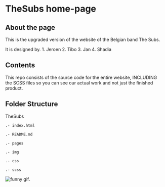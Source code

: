 # TheSubs home-page

## About the page

This is the upgraded version of the website of the Belgian band The Subs.

It is designed by.
    1. Jeroen
    2. Tibo
    3. Jan
    4. Shadia

## Contents

This repo consists of the source code for the entire website, INCLUDING the SCSS files so you can see our actual work and not just the finished product.

## Folder Structure

TheSubs

    .- index.html

    .- README.md

    .- pages

    .- img

    .- css

    .- scss

![funny gif](https://media0.giphy.com/media/5GoVLqeAOo6PK/giphy.gif).
